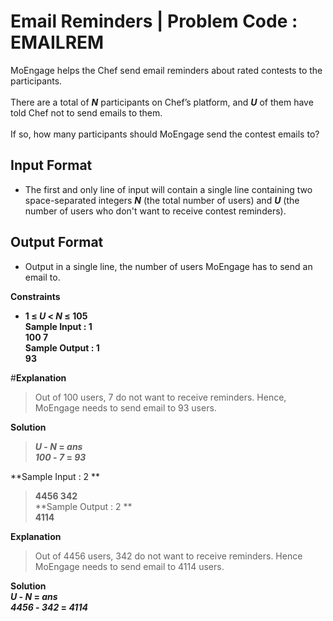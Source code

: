 # Email Reminders | Problem Code : EMAILREM


MoEngage helps the Chef send email reminders about rated contests to the participants.<br/><br/>
There are a total of **_N_** participants on Chef’s platform, and **_U_** of them have told Chef not to send emails to them.<br/><br/>
If so, how many participants should MoEngage send the contest emails to?

## Input Format<br/>
- The first and only line of input will contain a single line containing two space-separated integers ***N*** (the total number of users) and ***U*** (the number of users who don't want to receive contest reminders).<br/>
## Output Format<br/>
- Output in a single line, the number of users MoEngage has to send an email to.<br/>

**Constraints**<br/>
- **1 ≤ _U_ < _N_ ≤ 105**<br/>
**Sample Input : 1**<br/>
**100 7**<br/>
**Sample Output : 1**<br/>
**93**<br/>

#**Explanation**<br/>
> Out of 100 users, 7 do not want to receive reminders. Hence, MoEngage needs to send email to 93 users.<br/>

**Solution**<br/>
> **_U_ - _N_ = _ans_**<br/>
> **_100_ - _7_ = _93_**<br/>

**Sample Input : 2 **<br/>
> **4456 342**<br/>
**Sample Output : 2 **<br/>
> **4114**<br/>

**Explanation**<br/>
> Out of 4456 users, 342 do not want to receive reminders. Hence MoEngage needs to send email to 4114 users.

**Solution**<br/>
**_U_ - _N_ = _ans_**<br/>
**_4456_ - _342_ = _4114_**<br/>
